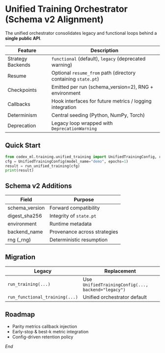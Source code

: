 # Unified Training Orchestrator (Schema v2 Alignment)

The unified orchestrator consolidates legacy and functional loops behind a **single public API**.

| Feature | Description |
|---------|-------------|
| Strategy Backends | `functional` (default), `legacy` (deprecated warning) |
| Resume | Optional `resume_from` path (directory containing `state.pt`) |
| Checkpoints | Emitted per run (schema_version=2), RNG + environment |
| Callbacks | Hook interfaces for future metrics / logging integration |
| Determinism | Central seeding (Python, NumPy, Torch) |
| Deprecation | Legacy loop wrapped with `DeprecationWarning` |

## Quick Start
```python
from codex_ml.training.unified_training import UnifiedTrainingConfig, run_unified_training
cfg = UnifiedTrainingConfig(model_name="demo", epochs=1)
result = run_unified_training(cfg)
print(result)
```

## Schema v2 Additions
| Field | Purpose |
|-------|---------|
| schema_version | Forward compatibility |
| digest_sha256 | Integrity of `state.pt` |
| environment | Runtime metadata |
| backend_name | Provenance across strategies |
| rng (_rng) | Deterministic resumption |

## Migration
| Legacy | Replacement |
|--------|-------------|
| `run_training(...)` | Use `UnifiedTrainingConfig(..., backend="legacy")` |
| `run_functional_training(...)` | Unified orchestrator default |

## Roadmap
- Parity metrics callback injection
- Early-stop & best-k metric integration
- Config-driven retention policy

*End*
